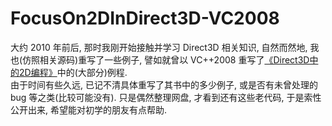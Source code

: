 # FocusOn2DInDirect3D-VC2008
大约 2010 年前后, 那时我刚开始接触并学习 Direct3D 相关知识, 自然而然地, 我也(仿照相关源码)重写了一些例子, 譬如就曾以 VC++2008 重写了[《Direct3D中的2D编程》](http://item.jd.com/10040074.html)中的(大部分)例程.</br>
由于时间有些久远, 已记不清具体重写了其书中的多少例子, 或是否有未曾处理的 bug 等之类(比较可能没有). 只是偶然整理网盘, 才看到还有这些老代码, 于是索性公开出来, 希望能对初学的朋友有点帮助.</br>

